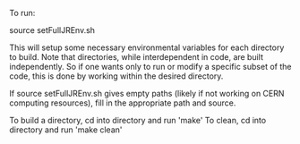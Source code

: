 To run:

source setFullJREnv.sh

This will setup some necessary environmental variables for each directory to build. Note that directories, while interdependent in code, are built independently. So if one wants only to run or modify a specific subset of the code, this is done by working within the desired directory.

If source setFullJREnv.sh gives empty paths (likely if not working on CERN computing resources), fill in the appropriate path and source.

To build a directory, cd into directory and run 'make'
To clean, cd into directory and run 'make clean'
